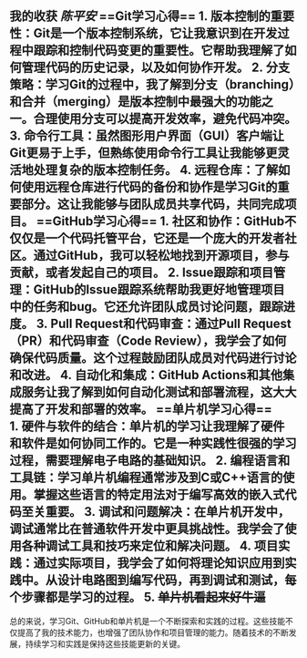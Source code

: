 **我的收获**
*陈平安*
==Git学习心得==
1. 版本控制的重要性：Git是一个版本控制系统，它让我意识到在开发过程中跟踪和控制代码变更的重要性。它帮助我理解了如何管理代码的历史记录，以及如何协作开发。
2. 分支策略：学习Git的过程中，我了解到分支（branching）和合并（merging）是版本控制中最强大的功能之一。合理使用分支可以提高开发效率，避免代码冲突。
3. 命令行工具：虽然图形用户界面（GUI）客户端让Git更易于上手，但熟练使用命令行工具让我能够更灵活地处理复杂的版本控制任务。
4. 远程仓库：了解如何使用远程仓库进行代码的备份和协作是学习Git的重要部分。这让我能够与团队成员共享代码，共同完成项目。
==GitHub学习心得==
1. 社区和协作：GitHub不仅仅是一个代码托管平台，它还是一个庞大的开发者社区。通过GitHub，我可以轻松地找到开源项目，参与贡献，或者发起自己的项目。
2. Issue跟踪和项目管理：GitHub的Issue跟踪系统帮助我更好地管理项目中的任务和bug。它还允许团队成员讨论问题，跟踪进度。
3. Pull Request和代码审查：通过Pull Request（PR）和代码审查（Code Review），我学会了如何确保代码质量。这个过程鼓励团队成员对代码进行讨论和改进。
4. 自动化和集成：GitHub Actions和其他集成服务让我了解到如何自动化测试和部署流程，这大大提高了开发和部署的效率。
==单片机学习心得==
1. 硬件与软件的结合：单片机的学习让我理解了硬件和软件是如何协同工作的。它是一种实践性很强的学习过程，需要理解电子电路的基础知识。
2. 编程语言和工具链：学习单片机编程通常涉及到C或C++语言的使用。掌握这些语言的特定用法对于编写高效的嵌入式代码至关重要。
3. 调试和问题解决：在单片机开发中，调试通常比在普通软件开发中更具挑战性。我学会了使用各种调试工具和技巧来定位和解决问题。
4. 项目实践：通过实际项目，我学会了如何将理论知识应用到实践中。从设计电路图到编写代码，再到调试和测试，每个步骤都是学习的过程。
5. ~~单片机看起来好牛逼~~
-------------------------------------------------------------------------------------------
总的来说，学习Git、GitHub和单片机是一个不断探索和实践的过程。这些技能不仅提高了我的技术能力，也增强了团队协作和项目管理的能力。随着技术的不断发展，持续学习和实践是保持这些技能更新的关键。